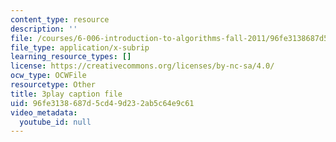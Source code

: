 ```yaml
---
content_type: resource
description: ''
file: /courses/6-006-introduction-to-algorithms-fall-2011/96fe3138687d5cd49d232ab5c64e9c61_2YeJ-5UAke8.vtt
file_type: application/x-subrip
learning_resource_types: []
license: https://creativecommons.org/licenses/by-nc-sa/4.0/
ocw_type: OCWFile
resourcetype: Other
title: 3play caption file
uid: 96fe3138-687d-5cd4-9d23-2ab5c64e9c61
video_metadata:
  youtube_id: null
---
```

